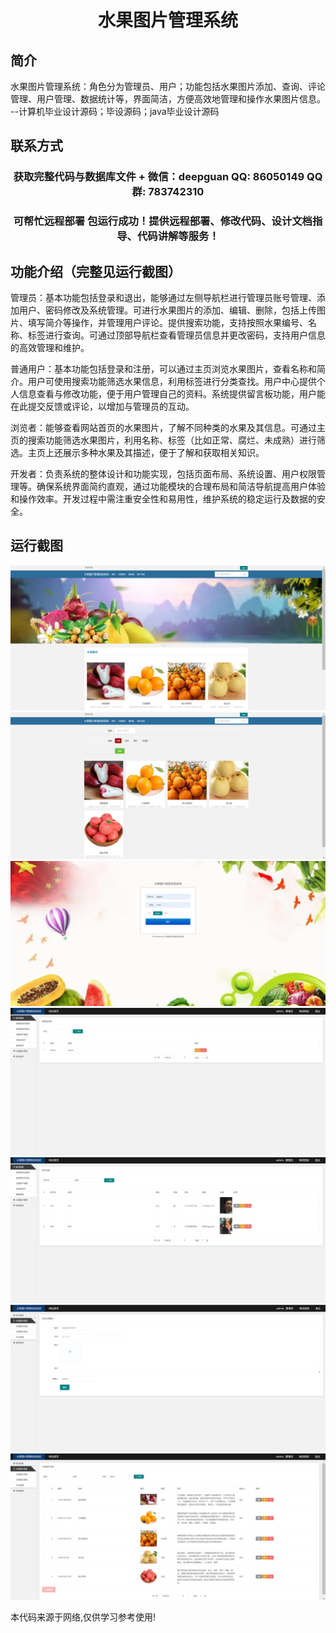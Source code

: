 <p><h1 align="center">水果图片管理系统</h1></p>

## 简介
水果图片管理系统：角色分为管理员、用户；功能包括水果图片添加、查询、评论管理、用户管理、数据统计等，界面简洁，方便高效地管理和操作水果图片信息。    --计算机毕业设计源码；毕设源码；java毕业设计源码


## 联系方式
<p><h3 align="center">获取完整代码与数据库文件 + 微信：deepguan QQ: 86050149 QQ群: 783742310</h3></p>
<p><h3 align="center">可帮忙远程部署 包运行成功！提供远程部署、修改代码、设计文档指导、代码讲解等服务！</h3></p>

## 功能介绍（完整见运行截图）
管理员：基本功能包括登录和退出，能够通过左侧导航栏进行管理员账号管理、添加用户、密码修改及系统管理。可进行水果图片的添加、编辑、删除，包括上传图片、填写简介等操作，并管理用户评论。提供搜索功能，支持按照水果编号、名称、标签进行查询。可通过顶部导航栏查看管理员信息并更改密码，支持用户信息的高效管理和维护。

普通用户：基本功能包括登录和注册，可以通过主页浏览水果图片，查看名称和简介。用户可使用搜索功能筛选水果信息，利用标签进行分类查找。用户中心提供个人信息查看与修改功能，便于用户管理自己的资料。系统提供留言板功能，用户能在此提交反馈或评论，以增加与管理员的互动。

浏览者：能够查看网站首页的水果图片，了解不同种类的水果及其信息。可通过主页的搜索功能筛选水果图片，利用名称、标签（比如正常、腐烂、未成熟）进行筛选。主页上还展示多种水果及其描述，便于了解和获取相关知识。

开发者：负责系统的整体设计和功能实现，包括页面布局、系统设置、用户权限管理等。确保系统界面简约直观，通过功能模块的合理布局和简洁导航提高用户体验和操作效率。开发过程中需注重安全性和易用性，维护系统的稳定运行及数据的安全。


## 运行截图
![](imgs/588112-20230204204732069-1971900259.png)
![](imgs/588112-20230204204756644-1088919014.png)
![](imgs/588112-20230204204801793-1951187061.png)
![](imgs/588112-20230204204806234-1207433205.png)
![](imgs/588112-20230204204810496-1232306090.png)
![](imgs/588112-20230204204814451-1545796613.png)
![](imgs/588112-20230204204818379-364624135.png)

<p>本代码来源于网络,仅供学习参考使用!</p>

